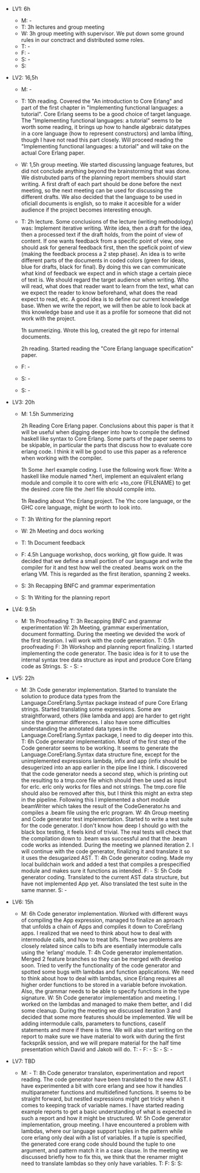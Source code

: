 * LV1: 6h
  * M: -
  * T: 3h lectures and group meeting
  * W: 3h group meeting with supervisor. We put down some ground rules in our conctract and distributed some roles.
  * T: -
  * F: -
  * S: -
  * S:

* LV2: 16,5h
  * M: -
  * T: 10h reading. Covered the "An introduction to Core Erlang" and part of the first chapter in "Implementing functional languages: a tutorial".
     Core Erlang seems to be a good choice of target language. The "Implementing functional languages: a tutorial" seems to be worth some reading,
     it brings up how to handle algebraic datatypes in a core language (how to represent constructors) and lamba lifting, though I have not read
     this part closely. Will proceed reading the "Implementing functional languages: a tutorial" and will take on the actual Core Erlang paper.

  * W: 1,5h group meeting. We started discussing language features, but did not conclude anything beyond the brainstorming that was done. We distrubuted
     parts of the planning report members should start writing. A first draft of each part should be done before the next meeting, so the next meeting
     can be used for discussing the different drafts. We also decided that the language to be used in oficiall documents is english, so to make it
     accesible for a wider audience if the project becomes interesting enough.

  * T: 2h lecture. Some conclusions of the lecture (writing methodology) was: Implement iterative writing. Write idea, then a
     draft for the idea, then a processed text if the draft holds, from the point of view of content. If one wants feedback from a specific point of
     view, one should ask for general feedback first, then the speficik point of view (making the feedback process a 2 step phase). An idea is to
     write different parts of the documents in coded colors (green for ideas, blue for drafts, black for final). By doing this we can communicate what
     kind of feedback we expect and in which stage a certain piece of text is. We should regard the target audience when writing. Who will read, what
     does that reader want to learn from the text, what can we expect the reader to know beforehand, what does the read expect to read, etc. A good idea
     is to define our current knowledge base. When we write the report, we will then be able to look back at this knowledge base and use it as a profile
     for someone that did not work with the project.

     1h summerizing. Wrote this log, created the git repo for internal documents.

     2h reading. Started reading the "Core Erlang language specification" paper.
  * F: -
  * S: -
  * S: -

* LV3: 20h
  * M: 1.5h Summerizing

     2h Reading Core Erlang paper. Conclusions about this paper is that it will be useful when digging deeper into how to compile the defined haskell like syntax
     to Core Erlang. Some parts of the paper seems to be skipable, in particular the parts that discuss how to evaluate core erlang code. I think it will
     be good to use this paper as a reference when working with the compiler.

     1h Some .herl example coding. I use the following work flow: Write a haskell like module named *.herl, implement an equivalent erlang module and compile it
     to core with erlc +to_core {FILENAME} to get the desired .core file the .herl file should compile into.

     1h Reading about Yhc Erlang project. The Yhc core language, or the GHC core language, might be worth to look into.

  * T: 3h Writing for the planning report
  * W: 2h Meeting and docs working
  * T: 1h Document feedback
  * F: 4.5h Language workshop, docs working, git flow guide. It was decided that we define a small portion of our language and write the compiler for it and
       test how well the created .beams work on the erlang VM. This is regarded as the first iteration, spanning 2 weeks.
  * S: 3h Recapping BNFC and grammar experimentation
  * S: 1h Writing for the planning report

* LV4: 9.5h
  * M: 1h Proofreading
    T: 3h Recapping BNFC and grammar experimentation
    W: 2h Meeting, grammar experimentation, document formatting. During the meeting we devided the work of the first iteration. I will work with the code generation.
    T: 0.5h proofreading
    F: 3h Workshop and planning report finalizing. I started implementing the code generator. The basic idea is for it to use the internal syntax tree data structure
       as input and produce Core Erlang code as Strings.
    S: -
    S: -

* LV5: 22h
  * M: 3h Code generator implementation. Started to translate the solution to produce data types from the Language.CoreErlang.Syntax package instead of pure
       Core Erlang strings. Started translating some expressions. Some are straightforward, others (like lambda and app) are harder to get right since the
       grammar differences. I also have some difficulties understanding the annotated data types in the Language.CoreErlang.Syntax package, I need to dig
       deeper into this.
    T: 6h Code generator implementation. Most of the first step of the Code generator seems to be working. It seems to generate the Language.CoreErlang.Syntax
       data structure fine, except for the unimplemented expressions lambda, infix and app (infix should be desugerized into an app earlier in the pipe line
       I think. I discovered that the code generator needs a second step, which is printing out the resulting to a tmp.core file which should then be used
       as input for erlc. erlc only works for files and not strings. The tmp.core file should also be removed after this, but I think this might an extra step
       in the pipeline. Following this I implemented a short module beamWriter which takes the result of the CodeGenerator.hs and compiles a .beam file using
       the erlc program.
    W: 4h Group meeting and Code generator test implementation. Started to write a test suite for the code generator. I don't know how deep I should go with the
       black box testing, it feels kind of trivial. The real tests will check that the compilation down to .beam was successful and that the .beam code works
       as intended. During the meeting we planned iteration 2. I will continue with the code generator, finalizing it and translate it so it uses the desugarized AST.
    T: 4h Code generator coding. Made my local buildchain work and added a test that compiles a prespecified module and makes sure it functions as intended.
    F: -
    S: 5h Code generator coding. Translated to the current AST data structure, but have not implemented App yet. Also translated the test suite in the same manner.
    S: -

* LV6: 15h
  * M: 6h Code generator implementation. Worked with different ways of compiling the App expression, managed to finalize an aproach that unfolds a chain of Apps
       and compiles it down to CoreErlang apps. I realized that we need to think about how to deal with intermodule calls, and how to treat bifs. These two
       problems are closely related since calls to bifs are esentially intermodule calls using the 'erlang' module.
    T: 4h Code generator implementation. Merged 2 feature branches so they can be merged with develop soon. Tried to verify the functionality of the code
       generator and spotted some bugs with lambdas and function applications. We need to think about how to deal with lambdas, since Erlang requires all
       higher order functions to be stored in a variable before invokation. Also, the grammar needs to be able to specify functions in the type signature.
    W: 5h Code generator implementation and meeting. I worked on the lambdas and managed to make them better, and I did some cleanup. During the meeting we discussed
       iteration 3 and decided that some more features should be implemented. We will be adding intermodule calls, parameters to functions, case/if statements and
       more if there is time. We will also start writing on the report to make sure we have material to work with during the first fackspråk session, and we will
       prepare material for the half time presentation which David and Jakob will do.
    T: -
    F: -
    S: -
    S: -

* LV7: TBD
  * M: -
    T: 8h Code generator translaton, experimentation and report reading. The code generator have been translated to the new AST. I have experimented a bit with
       core erlang and see how it handles multiparameter functions and multidefined functions. It seems to be straight forward, but nestled expressions might
       get tricky when it comes to keeping track of variable names. I have started reading example reports to get a basic understanding of what is expected
       in such a report and how it might be structured.
    W: 5h Code generator implementation, group meeting. I have encountered a problem with lambdas, where our language support tuples in the pattern while core erlang
       only deal with a list of variables. If a tuple is specified, the generated core erang code should bound the tuple to one argument, and pattern match it in
       a case clause. In the meeting we discussed briefly how to fix this, we think that the renamer might need to translate lambdas so they only have variables.
    T:
    F:
    S:
    S:
